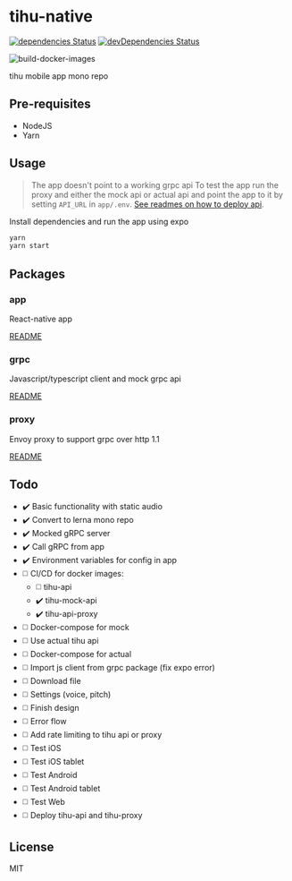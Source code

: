 # tihu-native

[![dependencies Status](https://david-dm.org/tihu/tihu-native/status.svg)](https://david-dm.org/tihu/tihu-native) [![devDependencies Status](https://david-dm.org/tihu/tihu-native/dev-status.svg)](https://david-dm.org/tihu/tihu-native?type=dev)

![build-docker-images](https://github.com/tihu-nlp/tihu-native/workflows/build-docker-images/badge.svg)

tihu mobile app mono repo

## Pre-requisites

- NodeJS
- Yarn

## Usage

> The app doesn't point to a working grpc api
> To test the app run the proxy and either the mock api or actual api and point the app to it by setting `API_URL` in `app/.env`. [See readmes on how to deploy api](#Packages).

Install dependencies and run the app using expo

```sh
yarn
yarn start
```

## Packages

### app

React-native app

[README](../master/app/README.md)

### grpc

Javascript/typescript client and mock grpc api

[README](../master/grpc/README.md)

### proxy

Envoy proxy to support grpc over http 1.1

[README](../master/proxy/README.md)

## Todo

- ✔️ Basic functionality with static audio
- ✔️ Convert to lerna mono repo
- ✔️ Mocked gRPC server
- ✔️ Call gRPC from app
- ✔️ Environment variables for config in app
- ◻️ CI/CD for docker images:
  - ◻️ tihu-api
  - ✔️ tihu-mock-api
  - ✔️ tihu-api-proxy
- ◻️ Docker-compose for mock
- ◻️ Use actual tihu api
- ◻️ Docker-compose for actual
- ◻️ Import js client from grpc package (fix expo error)
- ◻️ Download file
- ◻️ Settings (voice, pitch)
- ◻️ Finish design
- ◻️ Error flow
- ◻️ Add rate limiting to tihu api or proxy
- ◻️ Test iOS
- ◻️ Test iOS tablet
- ◻️ Test Android
- ◻️ Test Android tablet
- ◻️ Test Web
- ◻️ Deploy tihu-api and tihu-proxy

## License

MIT
